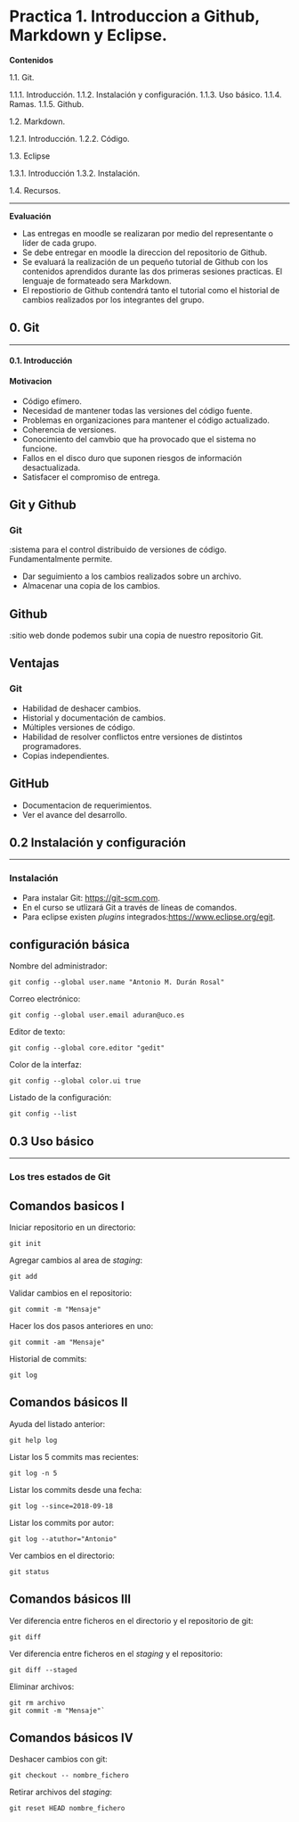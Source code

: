 # Practica 1. Introduccion a Github, Markdown y Eclipse.


**Contenidos**

1.1. Git.

   1.1.1. Introducción.
   1.1.2. Instalación y configuración.
   1.1.3. Uso básico.
   1.1.4. Ramas.
   1.1.5. Github.

1.2. Markdown.

   1.2.1. Introducción.
   1.2.2. Código.

1.3. Eclipse

   1.3.1. Introducción
   1.3.2. Instalación.

1.4. Recursos.

---

**Evaluación**


* Las entregas en moodle se realizaran por medio del representante o líder de cada grupo.
* Se debe entregar en moodle la direccion del repositorio de Github.
* Se evaluará la realización de un pequeño tutorial de Github con los contenidos aprendidos durante las dos primeras sesiones practicas. El lenguaje de formateado sera Markdown.
* El repostiorio de Github contendrá tanto el tutorial como el historial de cambios realizados por los integrantes del grupo.

## 0. Git
---

#### 0.1. Introducción

#### Motivacion

* Código efímero.  
* Necesidad de mantener todas las versiones del código fuente.
* Problemas en organizaciones para mantener el código actualizado.
* Coherencia de versiones.
* Conocimiento del camvbio que ha provocado que el sistema no funcione.
* Fallos en el disco duro que suponen riesgos de información desactualizada.
* Satisfacer el compromiso de entrega.

## Git y Github

### Git

:sistema para el control distribuido de versiones de código. Fundamentalmente permite.
* Dar seguimiento a los cambios realizados sobre un archivo.
* Almacenar una copia de los cambios.

## Github

:sitio web donde podemos subir una copia de nuestro repositorio Git.

## Ventajas
### Git
* Habilidad de deshacer cambios.
* Historial y documentación de cambios.
* Múltiples versiones de código.
* Habilidad de resolver conflictos entre versiones de distintos programadores.
* Copias independientes.

## GitHub

* Documentacion de requerimientos.
* Ver el avance del desarrollo.

## 0.2 Instalación y configuración
---

### Instalación
* Para instalar Git: https://git-scm.com.
* En el curso se utlizará Git a través de líneas de comandos.
* Para eclipse existen *plugins* integrados:https://www.eclipse.org/egit.

## configuración básica
   Nombre del administrador:
~~~  
git config --global user.name "Antonio M. Durán Rosal"
~~~  
Correo electrónico:
~~~  
git config --global user.email aduran@uco.es
~~~  
Editor de texto:  
~~~
git config --global core.editor "gedit"  
~~~
Color de la interfaz:  
~~~
git config --global color.ui true  
~~~
Listado de la configuración:  
~~~
git config --list  
~~~
## 0.3 Uso básico
---
### Los tres estados de Git
## Comandos basicos I
Iniciar repositorio en un directorio:  

~~~
git init  
~~~

Agregar cambios al area de *staging*:  
~~~
git add
~~~  
Validar cambios en el repositorio:  
~~~
git commit -m "Mensaje"  
~~~
Hacer los dos pasos anteriores en uno:
~~~  
git commit -am "Mensaje"  
~~~
Historial de commits:  
~~~
git log  
~~~
## Comandos básicos II
Ayuda del listado anterior:  
~~~
git help log  
~~~
Listar los 5 commits mas recientes:  
~~~
git log -n 5  
~~~
Listar los commits desde una fecha:  
~~~
git log --since=2018-09-18  
~~~
Listar los commits por autor:  
~~~
git log --atuthor="Antonio"  
~~~
Ver cambios en el directorio:  
~~~
git status  
~~~

## Comandos básicos III

Ver diferencia entre ficheros en el directorio y el repositorio de git:
~~~  
git diff  
~~~
Ver diferencia entre ficheros en el *staging* y el repositorio:  
~~~
git diff --staged  
~~~
Eliminar archivos:  
~~~
git rm archivo  
git commit -m "Mensaje"`
~~~

## Comandos básicos IV
Deshacer cambios con git:  
~~~
git checkout -- nombre_fichero  
~~~
Retirar archivos del *staging*:
~~~
git reset HEAD nombre_fichero  
~~~
